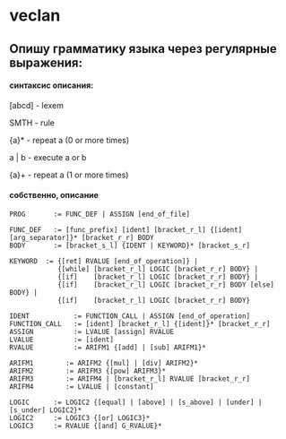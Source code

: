 # veclan


## Опишу грамматику языка через регулярные выражения:

#### синтаксис описания:
[abcd] - lexem

SMTH   - rule

{a}*   - repeat a (0 or more times)

a | b  - execute a or b

{a}+   - repeat a (1 or more times)


####  собственно, описание
```
PROG	   := FUNC_DEF | ASSIGN [end_of_file]

FUNC_DEF   := [func_prefix] [ident] [bracket_r_l] {[ident] [arg_separator]}* [bracket_r_r] BODY
BODY       := [bracket_s_l] {IDENT | KEYWORD}* [bracket_s_r]

KEYWORD  := {[ret] RVALUE [end_of_operation]} | 
            {[while] [bracket_r_l] LOGIC [bracket_r_r] BODY} |
            {[if]    [bracket_r_l] LOGIC [bracket_r_r] BODY} | 
            {[if]    [bracket_r_l] LOGIC [bracket_r_r] BODY [else] BODY} |
            {[if]    [bracket_r_l] LOGIC [bracket_r_r] BODY}

IDENT	        := FUNCTION_CALL | ASSIGN [end_of_operation]
FUNCTION_CALL   := [ident] [bracket_r_l] {[ident]}* [bracket_r_r]
ASSIGN          := LVALUE [assign] RVALUE
LVALUE          := [ident]
RVALUE          := ARIFM1 {[add] | [sub] ARIFM1}*

ARIFM1        := ARIFM2 {[mul] | [div] ARIFM2}*
ARIFM2        := ARIFM3 {[pow] ARIFM3}*
ARIFM3        := ARIFM4 | [bracket_r_l] RVALUE [bracket_r_r]
ARIFM4        := LVALUE | [constant]

LOGIC      := LOGIC2 {[equal] | [above] | [s_above] | [under] | [s_under] LOGIC2}*
LOGIC2     := LOGIC3 {[or] LOGIC3}*
LOGIC3     := RVALUE {[and] G_RVALUE}*
```
